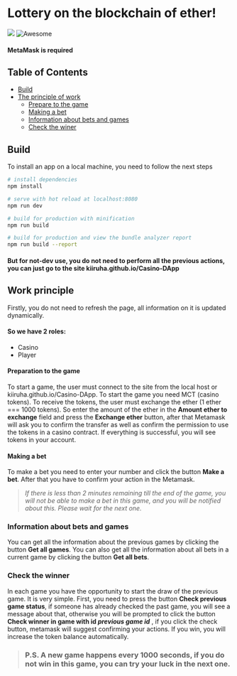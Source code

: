 # Lottery on the blockchain of ether!

   <img src="https://img.shields.io/badge/stability-experimental-orange.svg?style=flat-square"> ![Awesome](https://cdn.rawgit.com/sindresorhus/awesome/d7305f38d29fed78fa85652e3a63e154dd8e8829/media/badge.svg)
  
#### MetaMask is required
## Table of Contents
 - [Build](#Build)
 - [The principle of work](#the-principle-of-work) 
   * [Prepare to the game](#prepare-to-the-game)
   * [Making a bet](#making-a-bet)
   * [Information about bets and games](#information-about-bets-and-games)
   * [Check the winer](#check-the-winer)

   
## Build 
To install an app on a local machine, you need to follow the next steps
``` bash
# install dependencies
npm install

# serve with hot reload at localhost:8080
npm run dev

# build for production with minification
npm run build

# build for production and view the bundle analyzer report
npm run build --report
```
#### But for not-dev use, you do not need to perform all the previous actions, you can just go to the site kiiruha.github.io/Casino-DApp


## Work principle
Firstly, you do not need to refresh the page, all information on it is updated dynamically.
#### So we have 2 roles:

 - Casino
 - Player
 
#### Preparation to the game
To start a game, the user must connect to the site from the local host or kiiruha.github.io/Casino-DApp.  To start the game you need MCT (casino tokens). To receive the tokens, the user must exchange the ether (1 ether === 1000 tokens). So enter the amount of the ether in the **Amount ether to exchange** field and press the **Exchange ether** button, after that Metamask will ask you to confirm the transfer as well as confirm the permission to use the tokens in a casino contract.
If everything is successful, you will see tokens in your account.
#### Making a bet
To make a bet you need to enter your number and click the button **Make a bet**.
After that you have to confirm your action in the Metamask.

> *If there is less than 2 minutes remaining till the end of the game, you will not be able to make a bet in this game, and you will be notified about this. Please wait for the next one.*

### Information about bets and games
You can get all the information about the previous games by clicking the button **Get all games**.
You can also get all the information about all bets in a current game by clicking the button **Get all bets**.

### Check the winner
In each game you have the opportunity to start the draw of the previous game.
It is very simple. First, you need to press the button **Check previous game status**, if someone has already checked the past game, you will see a message about that, otherwise you will be prompted to click the button **Check winner in game with id *previous game id*** , if you click the check button, metamask will suggest confirming your actions.
If you win, you will increase the token balance automatically.

>### P.S. A new game happens every 1000 seconds, if you do not win in this game, you can try your luck in the next one.


